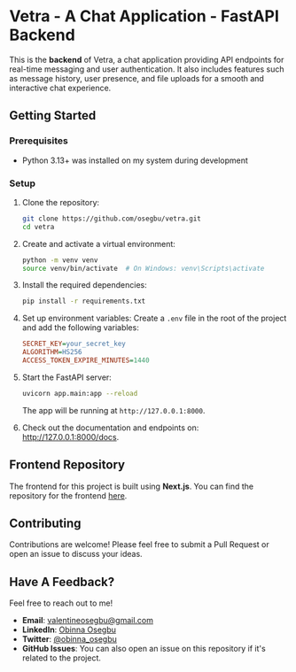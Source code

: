 ﻿# Vetra - A Chat Application - FastAPI Backend

This is the **backend** of Vetra, a chat application providing API endpoints for real-time messaging and user authentication. It also includes features such as message history, user presence, and file uploads for a smooth and interactive chat experience.

## Getting Started

### Prerequisites

- Python 3.13+ was installed on my system during development

### Setup

1. Clone the repository:

   ```bash
   git clone https://github.com/osegbu/vetra.git
   cd vetra
   ```

2. Create and activate a virtual environment:

   ```bash
   python -m venv venv
   source venv/bin/activate  # On Windows: venv\Scripts\activate
   ```

3. Install the required dependencies:

   ```bash
   pip install -r requirements.txt
   ```

4. Set up environment variables:
   Create a `.env` file in the root of the project and add the following variables:

   ```ini
   SECRET_KEY=your_secret_key
   ALGORITHM=HS256
   ACCESS_TOKEN_EXPIRE_MINUTES=1440
   ```

5. Start the FastAPI server:

   ```bash
   uvicorn app.main:app --reload
   ```

   The app will be running at `http://127.0.0.1:8000`.

6. Check out the documentation and endpoints on:
   http://127.0.0.1:8000/docs.

## Frontend Repository

The frontend for this project is built using **Next.js**. You can find the repository for the frontend [here](https://github.com/osegbu/vetra-nextjs).

## Contributing

Contributions are welcome! Please feel free to submit a Pull Request or open an issue to discuss your ideas.

## Have A Feedback?

Feel free to reach out to me!

- **Email**: [valentineosegbu@gmail.com](mailto:valentineosegbu@gmail.com)
- **LinkedIn**: [Obinna Osegbu](https://www.linkedin.com/in/obinna-osegbu-4aa304200/)
- **Twitter**: [@obinna_osegbu](https://twitter.com/obinna_osegbu)
- **GitHub Issues**: You can also open an issue on this repository if it's related to the project.
